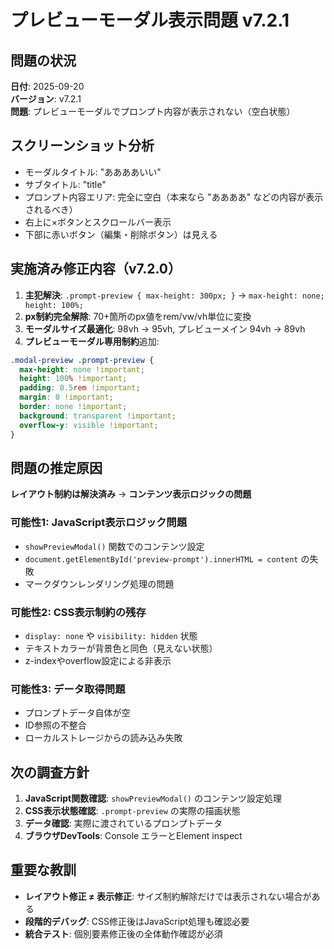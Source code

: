 # プレビューモーダル表示問題 v7.2.1

## 問題の状況
**日付**: 2025-09-20  
**バージョン**: v7.2.1  
**問題**: プレビューモーダルでプロンプト内容が表示されない（空白状態）

## スクリーンショット分析
- モーダルタイトル: "ああああいい"
- サブタイトル: "title" 
- プロンプト内容エリア: 完全に空白（本来なら "ああああ" などの内容が表示されるべき）
- 右上に×ボタンとスクロールバー表示
- 下部に赤いボタン（編集・削除ボタン）は見える

## 実施済み修正内容（v7.2.0）
1. **主犯解決**: `.prompt-preview { max-height: 300px; }` → `max-height: none; height: 100%;`
2. **px制約完全解除**: 70+箇所のpx値をrem/vw/vh単位に変換
3. **モーダルサイズ最適化**: 98vh → 95vh, プレビューメイン 94vh → 89vh
4. **プレビューモーダル専用制約**追加:
```css
.modal-preview .prompt-preview {
  max-height: none !important;
  height: 100% !important;
  padding: 0.5rem !important;
  margin: 0 !important;
  border: none !important;
  background: transparent !important;
  overflow-y: visible !important;
}
```

## 問題の推定原因
**レイアウト制約は解決済み** → **コンテンツ表示ロジックの問題**

### 可能性1: JavaScript表示ロジック問題
- `showPreviewModal()` 関数でのコンテンツ設定
- `document.getElementById('preview-prompt').innerHTML = content` の失敗
- マークダウンレンダリング処理の問題

### 可能性2: CSS表示制約の残存
- `display: none` や `visibility: hidden` 状態
- テキストカラーが背景色と同色（見えない状態）
- z-indexやoverflow設定による非表示

### 可能性3: データ取得問題
- プロンプトデータ自体が空
- ID参照の不整合
- ローカルストレージからの読み込み失敗

## 次の調査方針
1. **JavaScript関数確認**: `showPreviewModal()` のコンテンツ設定処理
2. **CSS表示状態確認**: `.prompt-preview` の実際の描画状態
3. **データ確認**: 実際に渡されているプロンプトデータ
4. **ブラウザDevTools**: Console エラーとElement inspect

## 重要な教訓
- **レイアウト修正 ≠ 表示修正**: サイズ制約解除だけでは表示されない場合がある
- **段階的デバッグ**: CSS修正後はJavaScript処理も確認必要
- **統合テスト**: 個別要素修正後の全体動作確認が必須